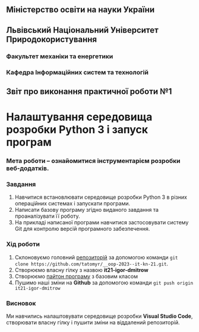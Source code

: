 ## Міністерство освіти на науки України
## Львівський Національний Університет Природокористування
### Факультет механіки та енергетики
### Кафедра Інформаційних систем та технологій

## Звіт про виконання практичної роботи №1 
# Налаштування середовища розробки Python 3 і запуск програм

### Мета роботи – ознайомитися інструментарієм розробки веб-додатків.

### Завдання
1. Навчитися встановлювати середовище розробки Python 3 в різних операційних системах і запускати програми.
2. Написати базову програму згідно виданого завдання та проаналізувати її роботу.
3. На прикладі написаної програми навчитися застосовувати систему Git для контролю версій програмного забезпечення.

### Хід роботи
1. Склоновуємо головний [репозиторій](https://github.com/tatomyr/__oop-2023--it-kn-21) за допомогою команди `git clone https://github.com/tatomyr/__oop-2023--it-kn-21.git`.
2. Створюємо власну гілку з назвою **it21-igor-dmitrow**
3. Створюємо [пайтон програму](./lab1.py) з базовим класом
4. Пушимо наші зміни на **Github** за допомогою команди `git push origin it21-igor-dmitrow`


### Висновок
Ми навчились налаштовувати середовище розробки **Visual Studio Code**, створювати власну гілку і пушити зміни на віддалений репозиторій. 